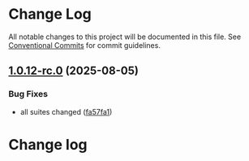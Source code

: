# Change Log

All notable changes to this project will be documented in this file.
See [Conventional Commits](https://conventionalcommits.org) for commit guidelines.

## [1.0.12-rc.0](https://github.com/zerobias-org/suite/compare/@zerobias-org/suite-microsoft-365@1.0.11...@zerobias-org/suite-microsoft-365@1.0.12-rc.0) (2025-08-05)


### Bug Fixes

* all suites changed ([fa57fa1](https://github.com/zerobias-org/suite/commit/fa57fa1af7628003297df46b2d7740fe95bd2666))





# Change log
